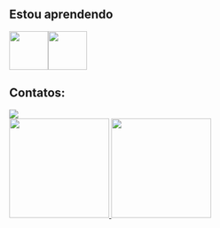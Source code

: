 
## Estou aprendendo




<img src="https://cdn.jsdelivr.net/gh/devicons/devicon/icons/mysql/mysql-plain-wordmark.svg" width="70" height="70"/><img src="https://cdn.jsdelivr.net/gh/devicons/devicon/icons/csharp/csharp-original.svg" width="70" height="70" />
 
## Contatos:

<div>
  <a href = "https://mail.google.com/mail/u/0/?hl=pt_BR#inbox"><img src="https://img.shields.io/badge/Gmail-D14836?style=for-the-badge&logo=gmail&logoColor=white" target="_blank"></a>
  <div>       
       


  
 <div>
<a href="https://github.com/AsaphGalhardo">
<img height="180em" src="https://github-readme-stats.vercel.app/api/top-langs/?username=AsaphGalhardo&layout=compact&langs_count=7&theme=dracula"/>
<img height="180em" src="https://github-readme-stats.vercel.app/api?username=AsaphGalhardo&show_icons=true&theme=dracula&include_all_commits=true&count_private=true"/>
</div>
